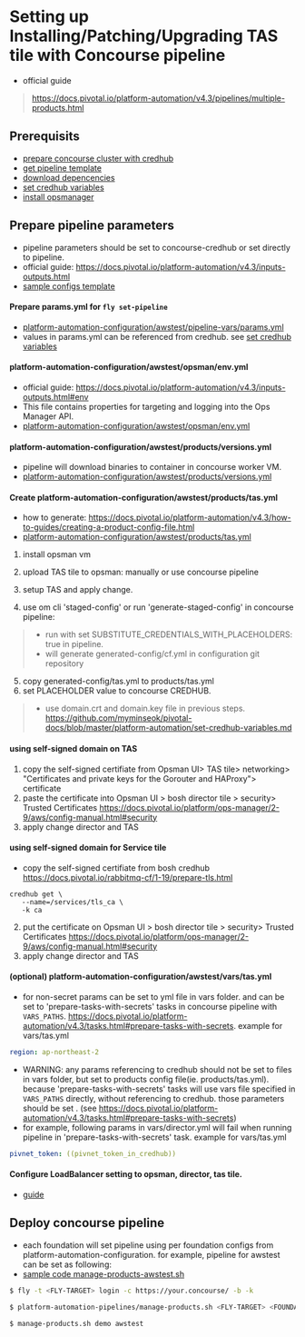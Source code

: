 
# Setting up Installing/Patching/Upgrading TAS tile with Concourse pipeline
- official guide
> https://docs.pivotal.io/platform-automation/v4.3/pipelines/multiple-products.html

## Prerequisits
- [prepare concourse cluster with credhub](/concourse-with-credhub.md)
- [get pipeline template](/platform-automation/get-pipeline-template.md)
- [download depencencies](/platform-automation/download_dependencies.md)
- [set credhub variables](/platform-automation/set-credhub-variables.md)
- [install opsmanager](/platform-automation/install_opsman.md)

## Prepare pipeline parameters
- pipeline parameters should be set to concourse-credhub or set directly to pipeline.
- official guide: https://docs.pivotal.io/platform-automation/v4.3/inputs-outputs.html
- [sample configs template](https://github.com/myminseok/platform-automation-configs-template)

#### Prepare params.yml for `fly set-pipeline`
- [platform-automation-configuration/awstest/pipeline-vars/params.yml](https://github.com/myminseok/platform-automation-configuration-template/blob/master/awstest/pipeline-vars/params.yml)
- values in params.yml can be referenced from credhub. see [set credhub variables](/platform-automation/set-credhub-variables.md)

#### platform-automation-configuration/awstest/opsman/env.yml
- official guide: https://docs.pivotal.io/platform-automation/v4.3/inputs-outputs.html#env
- This file contains properties for targeting and logging into the Ops Manager API. 
- [platform-automation-configuration/awstest/opsman/env.yml](https://github.com/myminseok/platform-automation-configuration-template/blob/master/awstest/opsman/env.yml)

#### platform-automation-configuration/awstest/products/versions.yml
- pipeline will download binaries to container in concourse worker VM.
- [platform-automation-configuration/awstest/products/versions.yml](https://github.com/myminseok/platform-automation-configuration-template/blob/master/awstest/products/versions.yml)

#### Create platform-automation-configuration/awstest/products/tas.yml
- how to generate: https://docs.pivotal.io/platform-automation/v4.3/how-to-guides/creating-a-product-config-file.html
- [platform-automation-configuration/awstest/products/tas.yml](https://github.com/myminseok/platform-automation-configuration-template/blob/master/awstest/products/tas.yml)

1. install opsman vm
2. upload TAS tile to opsman: manually or use concourse pipeline
3. setup TAS and apply change.

4. use om cli 'staged-config' or run 'generate-staged-config' in concourse pipeline:  
>  - run with set SUBSTITUTE_CREDENTIALS_WITH_PLACEHOLDERS: true in pipeline.
>  - will generate  generated-config/cf.yml in configuration git repository
5. copy generated-config/tas.yml to products/tas.yml
6. set PLACEHOLDER value to concourse CREDHUB.
>  - use domain.crt and domain.key file in previous steps.
> https://github.com/myminseok/pivotal-docs/blob/master/platform-automation/set-credhub-variables.md

#### using self-signed domain on TAS
1. copy the self-signed certifiate from Opsman UI> TAS tile> networking> "Certificates and private keys for the Gorouter and HAProxy"> certificate 
2. paste the certificate into Opsman UI > bosh director tile > security> Trusted Certificates https://docs.pivotal.io/platform/ops-manager/2-9/aws/config-manual.html#security
3. apply change director and TAS 

#### using self-signed domain for Service tile 
- copy the self-signed certifiate from bosh credhub https://docs.pivotal.io/rabbitmq-cf/1-19/prepare-tls.html
```
credhub get \
   --name=/services/tls_ca \
   -k ca
```   
2. put the certificate on Opsman UI > bosh director tile > security> Trusted Certificates https://docs.pivotal.io/platform/ops-manager/2-9/aws/config-manual.html#security
3. apply change director and TAS 





#### (optional) platform-automation-configuration/awstest/vars/tas.yml
- for non-secret params can be set to yml file in vars folder. and can be set to 'prepare-tasks-with-secrets' tasks in concourse pipeline with `VARS_PATHS`.  https://docs.pivotal.io/platform-automation/v4.3/tasks.html#prepare-tasks-with-secrets. example for vars/tas.yml
``` yaml
region: ap-northeast-2
```
- WARNING: any params referencing to credhub should not be set to files in vars folder, but set to products config file(ie. products/tas.yml). because 'prepare-tasks-with-secrets' tasks will use vars file specified in `VARS_PATHS` directly, without referencing to credhub. those parameters should be set . (see https://docs.pivotal.io/platform-automation/v4.3/tasks.html#prepare-tasks-with-secrets)
- for example, following params in vars/director.yml will fail when running pipeline in 'prepare-tasks-with-secrets' task. example for vars/tas.yml
``` yaml
pivnet_token: ((pivnet_token_in_credhub))
```


#### Configure LoadBalancer setting to opsman, director, tas tile.
- [guide](/platform-automation/configure-lb.md)


## Deploy concourse pipeline
- each foundation will set pipeline using per foundation configs from platform-automation-configuration. for example, pipeline for awstest can be set as following:
- [sample code manage-products-awstest.sh](https://github.com/myminseok/platform-automation-pipelines-template/manage-products-awstest.sh)

``` bash
$ fly -t <FLY-TARGET> login -c https://your.concourse/ -b -k

$ platform-automation-pipelines/manage-products.sh <FLY-TARGET> <FOUNDATION>

$ manage-products.sh demo awstest

```
